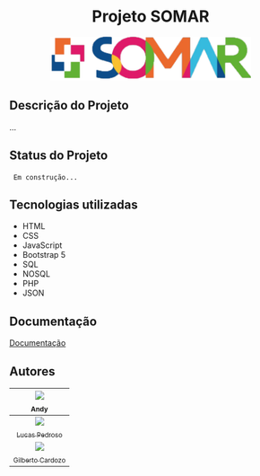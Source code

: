 <h1 align="center"> Projeto SOMAR </h1>
<p align="center">
<img src="public/img/logo.png">
</p>

## Descrição do Projeto
...

## Status do Projeto
     Em construção...  
## Tecnologias utilizadas
* HTML
* CSS
* JavaScript
* Bootstrap 5
* SQL
* NOSQL
* PHP
* JSON
## Documentação

[Documentação](https://xn--link-da-documentao-itb3f/)

## Autores
| [<img src="https://upload.wikimedia.org/wikipedia/commons/thumb/5/58/Dostoevskij_1872.jpg/800px-Dostoevskij_1872.jpg" width=115><br><sub>Andy</sub>](https://github.com/anderson-santos-dev) |
| :---: |
| [<img src="https://upload.wikimedia.org/wikipedia/commons/thumb/5/58/Dostoevskij_1872.jpg/800px-Dostoevskij_1872.jpg" width=115><br><sub>Lucas Pedroso</sub>](https://github.com/1lucaspedroso) |
| [<img src="https://avatars.githubusercontent.com/u/84260409?v=4" width=115><br><sub>Gilberto Cardozo</sub>](https://github.com/jvniorgc) |
